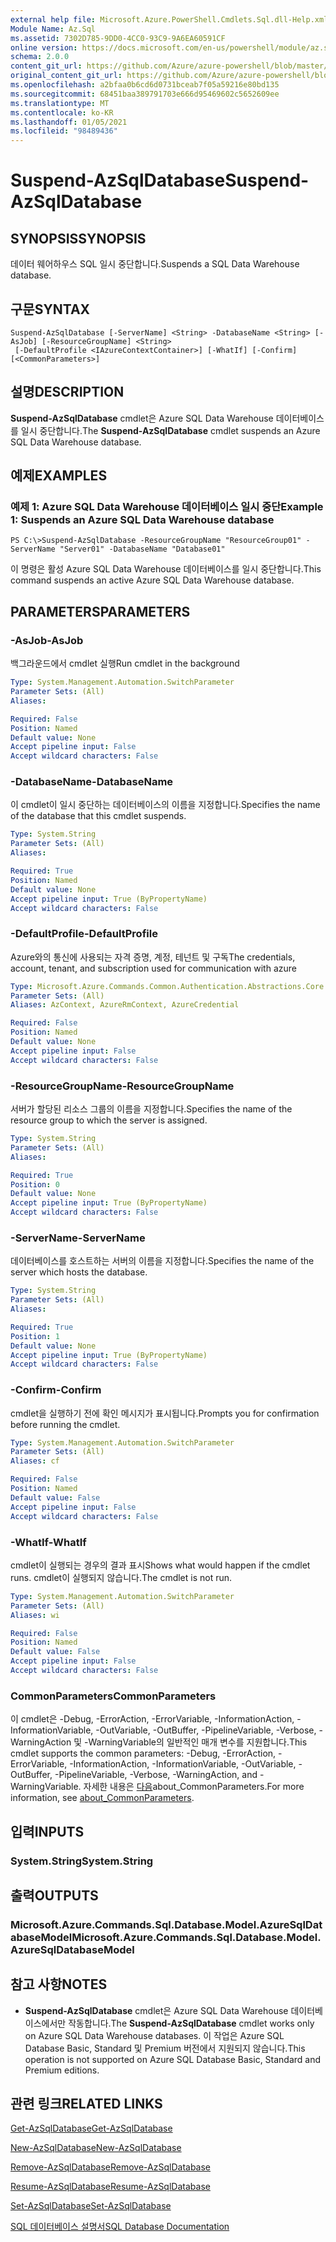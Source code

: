 ```yaml
---
external help file: Microsoft.Azure.PowerShell.Cmdlets.Sql.dll-Help.xml
Module Name: Az.Sql
ms.assetid: 7302D785-9DD0-4CC0-93C9-9A6EA60591CF
online version: https://docs.microsoft.com/en-us/powershell/module/az.sql/suspend-azsqldatabase
schema: 2.0.0
content_git_url: https://github.com/Azure/azure-powershell/blob/master/src/Sql/Sql/help/Suspend-AzSqlDatabase.md
original_content_git_url: https://github.com/Azure/azure-powershell/blob/master/src/Sql/Sql/help/Suspend-AzSqlDatabase.md
ms.openlocfilehash: a2bfaa0b6cd6d0731bceab7f05a59216e80bd135
ms.sourcegitcommit: 68451baa389791703e666d95469602c5652609ee
ms.translationtype: MT
ms.contentlocale: ko-KR
ms.lasthandoff: 01/05/2021
ms.locfileid: "98489436"
---
```

# <span data-ttu-id="53381-101">Suspend-AzSqlDatabase</span><span class="sxs-lookup"><span data-stu-id="53381-101">Suspend-AzSqlDatabase</span></span>

## <span data-ttu-id="53381-102">SYNOPSIS</span><span class="sxs-lookup"><span data-stu-id="53381-102">SYNOPSIS</span></span>
<span data-ttu-id="53381-103">데이터 웨어하우스 SQL 일시 중단합니다.</span><span class="sxs-lookup"><span data-stu-id="53381-103">Suspends a SQL Data Warehouse database.</span></span>

## <span data-ttu-id="53381-104">구문</span><span class="sxs-lookup"><span data-stu-id="53381-104">SYNTAX</span></span>

```
Suspend-AzSqlDatabase [-ServerName] <String> -DatabaseName <String> [-AsJob] [-ResourceGroupName] <String>
 [-DefaultProfile <IAzureContextContainer>] [-WhatIf] [-Confirm] [<CommonParameters>]
```

## <span data-ttu-id="53381-105">설명</span><span class="sxs-lookup"><span data-stu-id="53381-105">DESCRIPTION</span></span>
<span data-ttu-id="53381-106">**Suspend-AzSqlDatabase** cmdlet은 Azure SQL Data Warehouse 데이터베이스를 일시 중단합니다.</span><span class="sxs-lookup"><span data-stu-id="53381-106">The **Suspend-AzSqlDatabase** cmdlet suspends an Azure SQL Data Warehouse database.</span></span>

## <span data-ttu-id="53381-107">예제</span><span class="sxs-lookup"><span data-stu-id="53381-107">EXAMPLES</span></span>

### <span data-ttu-id="53381-108">예제 1: Azure SQL Data Warehouse 데이터베이스 일시 중단</span><span class="sxs-lookup"><span data-stu-id="53381-108">Example 1: Suspends an Azure SQL Data Warehouse database</span></span>
```
PS C:\>Suspend-AzSqlDatabase -ResourceGroupName "ResourceGroup01" -ServerName "Server01" -DatabaseName "Database01"
```

<span data-ttu-id="53381-109">이 명령은 활성 Azure SQL Data Warehouse 데이터베이스를 일시 중단합니다.</span><span class="sxs-lookup"><span data-stu-id="53381-109">This command suspends an active Azure SQL Data Warehouse database.</span></span>

## <span data-ttu-id="53381-110">PARAMETERS</span><span class="sxs-lookup"><span data-stu-id="53381-110">PARAMETERS</span></span>

### <span data-ttu-id="53381-111">-AsJob</span><span class="sxs-lookup"><span data-stu-id="53381-111">-AsJob</span></span>
<span data-ttu-id="53381-112">백그라운드에서 cmdlet 실행</span><span class="sxs-lookup"><span data-stu-id="53381-112">Run cmdlet in the background</span></span>

```yaml
Type: System.Management.Automation.SwitchParameter
Parameter Sets: (All)
Aliases:

Required: False
Position: Named
Default value: None
Accept pipeline input: False
Accept wildcard characters: False
```

### <span data-ttu-id="53381-113">-DatabaseName</span><span class="sxs-lookup"><span data-stu-id="53381-113">-DatabaseName</span></span>
<span data-ttu-id="53381-114">이 cmdlet이 일시 중단하는 데이터베이스의 이름을 지정합니다.</span><span class="sxs-lookup"><span data-stu-id="53381-114">Specifies the name of the database that this cmdlet suspends.</span></span>

```yaml
Type: System.String
Parameter Sets: (All)
Aliases:

Required: True
Position: Named
Default value: None
Accept pipeline input: True (ByPropertyName)
Accept wildcard characters: False
```

### <span data-ttu-id="53381-115">-DefaultProfile</span><span class="sxs-lookup"><span data-stu-id="53381-115">-DefaultProfile</span></span>
<span data-ttu-id="53381-116">Azure와의 통신에 사용되는 자격 증명, 계정, 테넌트 및 구독</span><span class="sxs-lookup"><span data-stu-id="53381-116">The credentials, account, tenant, and subscription used for communication with azure</span></span>

```yaml
Type: Microsoft.Azure.Commands.Common.Authentication.Abstractions.Core.IAzureContextContainer
Parameter Sets: (All)
Aliases: AzContext, AzureRmContext, AzureCredential

Required: False
Position: Named
Default value: None
Accept pipeline input: False
Accept wildcard characters: False
```

### <span data-ttu-id="53381-117">-ResourceGroupName</span><span class="sxs-lookup"><span data-stu-id="53381-117">-ResourceGroupName</span></span>
<span data-ttu-id="53381-118">서버가 할당된 리소스 그룹의 이름을 지정합니다.</span><span class="sxs-lookup"><span data-stu-id="53381-118">Specifies the name of the resource group to which the server is assigned.</span></span>

```yaml
Type: System.String
Parameter Sets: (All)
Aliases:

Required: True
Position: 0
Default value: None
Accept pipeline input: True (ByPropertyName)
Accept wildcard characters: False
```

### <span data-ttu-id="53381-119">-ServerName</span><span class="sxs-lookup"><span data-stu-id="53381-119">-ServerName</span></span>
<span data-ttu-id="53381-120">데이터베이스를 호스트하는 서버의 이름을 지정합니다.</span><span class="sxs-lookup"><span data-stu-id="53381-120">Specifies the name of the server which hosts the database.</span></span>

```yaml
Type: System.String
Parameter Sets: (All)
Aliases:

Required: True
Position: 1
Default value: None
Accept pipeline input: True (ByPropertyName)
Accept wildcard characters: False
```

### <span data-ttu-id="53381-121">-Confirm</span><span class="sxs-lookup"><span data-stu-id="53381-121">-Confirm</span></span>
<span data-ttu-id="53381-122">cmdlet을 실행하기 전에 확인 메시지가 표시됩니다.</span><span class="sxs-lookup"><span data-stu-id="53381-122">Prompts you for confirmation before running the cmdlet.</span></span>

```yaml
Type: System.Management.Automation.SwitchParameter
Parameter Sets: (All)
Aliases: cf

Required: False
Position: Named
Default value: False
Accept pipeline input: False
Accept wildcard characters: False
```

### <span data-ttu-id="53381-123">-WhatIf</span><span class="sxs-lookup"><span data-stu-id="53381-123">-WhatIf</span></span>
<span data-ttu-id="53381-124">cmdlet이 실행되는 경우의 결과 표시</span><span class="sxs-lookup"><span data-stu-id="53381-124">Shows what would happen if the cmdlet runs.</span></span>
<span data-ttu-id="53381-125">cmdlet이 실행되지 않습니다.</span><span class="sxs-lookup"><span data-stu-id="53381-125">The cmdlet is not run.</span></span>

```yaml
Type: System.Management.Automation.SwitchParameter
Parameter Sets: (All)
Aliases: wi

Required: False
Position: Named
Default value: False
Accept pipeline input: False
Accept wildcard characters: False
```

### <span data-ttu-id="53381-126">CommonParameters</span><span class="sxs-lookup"><span data-stu-id="53381-126">CommonParameters</span></span>
<span data-ttu-id="53381-127">이 cmdlet은 -Debug, -ErrorAction, -ErrorVariable, -InformationAction, -InformationVariable, -OutVariable, -OutBuffer, -PipelineVariable, -Verbose, -WarningAction 및 -WarningVariable의 일반적인 매개 변수를 지원합니다.</span><span class="sxs-lookup"><span data-stu-id="53381-127">This cmdlet supports the common parameters: -Debug, -ErrorAction, -ErrorVariable, -InformationAction, -InformationVariable, -OutVariable, -OutBuffer, -PipelineVariable, -Verbose, -WarningAction, and -WarningVariable.</span></span> <span data-ttu-id="53381-128">자세한 내용은 [다음](http://go.microsoft.com/fwlink/?LinkID=113216)about_CommonParameters.</span><span class="sxs-lookup"><span data-stu-id="53381-128">For more information, see [about_CommonParameters](http://go.microsoft.com/fwlink/?LinkID=113216).</span></span>

## <span data-ttu-id="53381-129">입력</span><span class="sxs-lookup"><span data-stu-id="53381-129">INPUTS</span></span>

### <span data-ttu-id="53381-130">System.String</span><span class="sxs-lookup"><span data-stu-id="53381-130">System.String</span></span>

## <span data-ttu-id="53381-131">출력</span><span class="sxs-lookup"><span data-stu-id="53381-131">OUTPUTS</span></span>

### <span data-ttu-id="53381-132">Microsoft.Azure.Commands.Sql.Database.Model.AzureSqlDatabaseModel</span><span class="sxs-lookup"><span data-stu-id="53381-132">Microsoft.Azure.Commands.Sql.Database.Model.AzureSqlDatabaseModel</span></span>

## <span data-ttu-id="53381-133">참고 사항</span><span class="sxs-lookup"><span data-stu-id="53381-133">NOTES</span></span>
* <span data-ttu-id="53381-134">**Suspend-AzSqlDatabase** cmdlet은 Azure SQL Data Warehouse 데이터베이스에서만 작동합니다.</span><span class="sxs-lookup"><span data-stu-id="53381-134">The **Suspend-AzSqlDatabase** cmdlet works only on Azure SQL Data Warehouse databases.</span></span> <span data-ttu-id="53381-135">이 작업은 Azure SQL Database Basic, Standard 및 Premium 버전에서 지원되지 않습니다.</span><span class="sxs-lookup"><span data-stu-id="53381-135">This operation is not supported on Azure SQL Database Basic, Standard and Premium editions.</span></span>

## <span data-ttu-id="53381-136">관련 링크</span><span class="sxs-lookup"><span data-stu-id="53381-136">RELATED LINKS</span></span>

[<span data-ttu-id="53381-137">Get-AzSqlDatabase</span><span class="sxs-lookup"><span data-stu-id="53381-137">Get-AzSqlDatabase</span></span>](./Get-AzSqlDatabase.md)

[<span data-ttu-id="53381-138">New-AzSqlDatabase</span><span class="sxs-lookup"><span data-stu-id="53381-138">New-AzSqlDatabase</span></span>](./New-AzSqlDatabase.md)

[<span data-ttu-id="53381-139">Remove-AzSqlDatabase</span><span class="sxs-lookup"><span data-stu-id="53381-139">Remove-AzSqlDatabase</span></span>](./Remove-AzSqlDatabase.md)

[<span data-ttu-id="53381-140">Resume-AzSqlDatabase</span><span class="sxs-lookup"><span data-stu-id="53381-140">Resume-AzSqlDatabase</span></span>](./Resume-AzSqlDatabase.md)

[<span data-ttu-id="53381-141">Set-AzSqlDatabase</span><span class="sxs-lookup"><span data-stu-id="53381-141">Set-AzSqlDatabase</span></span>](./Set-AzSqlDatabase.md)

[<span data-ttu-id="53381-142">SQL 데이터베이스 설명서</span><span class="sxs-lookup"><span data-stu-id="53381-142">SQL Database Documentation</span></span>](https://docs.microsoft.com/azure/sql-database/)


